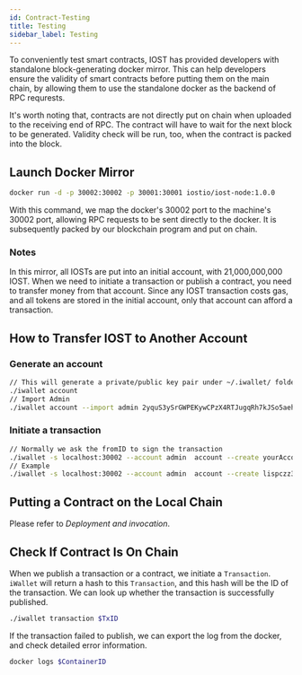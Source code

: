 ```yaml
---
id: Contract-Testing
title: Testing
sidebar_label: Testing
---
```


To conveniently test smart contracts, IOST has provided developers with standalone block-generating docker mirror. This can help developers ensure the validity of smart contracts before putting them on the main chain, by allowing them to use the standalone docker as the backend of RPC requrests.

It's worth noting that, contracts are not directly put on chain when uploaded to the receiving end of RPC. The contract will have to wait for the next block to be generated. Validity check will be run, too, when the contract is packed into the block.

## Launch Docker Mirror

```bash
docker run -d -p 30002:30002 -p 30001:30001 iostio/iost-node:1.0.0
```

With this command, we map the docker's 30002 port to the machine's 30002 port, allowing RPC requests to be sent directly to the docker. It is subsequently packed by our blockchain program and put on chain.

### Notes

In this mirror, all IOSTs are put into an initial account, with 21,000,000,000 IOST. When we need to initiate a transaction or publish a contract, you need to transfer money from that account. Since any IOST transaction costs gas, and all tokens are stored in the initial account, only that account can afford a transaction.

## How to Transfer IOST to Another Account

### Generate an account

```bash
// This will generate a private/public key pair under ~/.iwallet/ folder
./iwallet account
// Import Admin 
./iwallet account --import admin 2yquS3ySrGWPEKywCPzX4RTJugqRh7kJSo5aehsLYPEWkUxBWA39oMrZ7ZxuM4fgyXYs2cPwh5n8aNNpH5x2VyK1
```

### Initiate a transaction

```bash
// Normally we ask the fromID to sign the transaction
./iwallet -s localhost:30002 --account admin  account --create yourAccountName --initial_balance 1000 --initial_gas_pledge 10 --initial_ram 0
// Example
./iwallet -s localhost:30002 --account admin  account --create lispczz3 --initial_balance 1000 --initial_gas_pledge 10 --initial_ram 0
```

## Putting a Contract on the Local Chain

Please refer to *Deployment and invocation*.

## Check If Contract Is On Chain

When we publish a transaction or a contract, we initiate a `Transaction`. `iWallet` will return a hash to this `Transaction`, and this hash will be the ID of the transaction. We can look up whether the transaction is successfully published.

```bash
./iwallet transaction $TxID
```

If the transaction failed to publish, we can export the log from the docker, and check detailed error information.

```bash
docker logs $ContainerID
```
